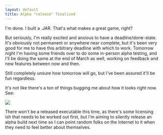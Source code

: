 ```yaml
---
layout: default	
title: Alpha "release" finalized
---
```


I'm done. I built a .JAR. That's what makes a great game, right?

But seriously, I'm really excited and anxious to have a deadline/done-state. It's obviously not permanent or anywhere near complete, but it's been very good for me to have this arbitrary deadline with which to work. Tomorrow night I'm having some friends over to do some in-person alpha testing, and I'll be doing the same at the end of March as well, working on feedback and new features between now and then.

Still completely unsure how tomorrow will go, but I've been assured it'll be fun regardless. 

It's not like there's a ton of things bugging me about how it looks right now. See:

<a href="{{site.url}}/images/awful-colors.png">
<img src="{{site.url}}/images/awful-colors.png"/>
</a>

There won't be a released executable this time, as there's some licensing ish that needs to be worked out first, but I'm aiming to silently release an alpha build next time so I can point random folks on the Internet to it when they need to feel better about themselves.